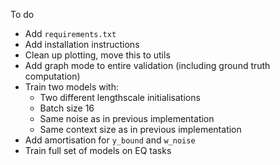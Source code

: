 To do

- Add `requirements.txt`
- Add installation instructions
- Clean up plotting, move this to utils
- Add graph mode to entire validation (including ground truth computation)
- Train two models with:
    - Two different lengthscale initialisations
    - Batch size 16 
    - Same noise as in previous implementation
    - Same context size as in previous implementation
- Add amortisation for `y_bound` and `w_noise`
- Train full set of models on EQ tasks